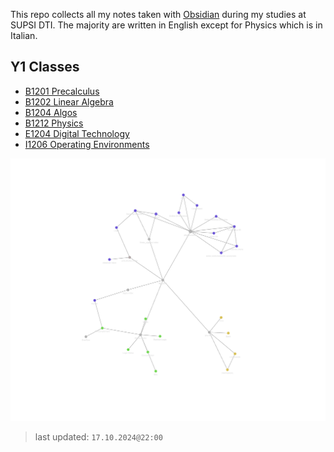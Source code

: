 
This repo collects all my notes taken with [Obsidian](https://obsidian.md/) during my studies at SUPSI DTI. The majority are written in English except for Physics which is in Italian.

## Y1 Classes

- [B1201 Precalculus](./B1201%20Precalculus/precalculus.index.md)
- [B1202 Linear Algebra](./B1202%20Linear%20Algebra/linear_algebra.index.md)
- [B1204 Algos](./B1204%20Algos/algos.index.md)
- [B1212 Physics](./B1212%20Physics/physics.index.md)
- [E1204 Digital Technology](./E1204%20DigiTec/digitec.index.md)
- [I1206 Operating Environments](./I1206%20Envs/env.index.md)

![graph](./graph.png)

> last updated: `17.10.2024@22:00`

